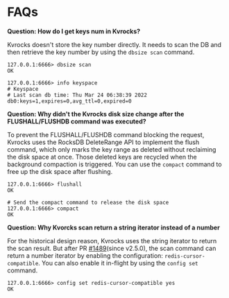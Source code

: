 # FAQs

**Question: How do I get keys num in Kvrocks?**

Kvrocks doesn't store the key number directly. It needs to scan the DB and then retrieve the key number by using the `dbsize scan` command.

```shell
127.0.0.1:6666> dbsize scan
OK

127.0.0.1:6666> info keyspace
# Keyspace
# Last scan db time: Thu Mar 24 06:38:39 2022
db0:keys=1,expires=0,avg_ttl=0,expired=0
```

**Question: Why didn't the Kvrocks disk size change after the FLUSHALL/FLUSHDB command was executed?**

To prevent the FLUSHALL/FLUSHDB command blocking the request, Kvrocks uses the RocksDB DeleteRange API to implement the flush command,
which only marks the key range as deleted without reclaiming the disk space at once. Those deleted keys are recycled when the
background compaction is triggered. You can use the `compact` command to free up the disk space after flushing.

```shell
127.0.0.1:6666> flushall
OK

# Send the compact command to release the disk space
127.0.0.1:6666> compact
OK
```

**Question: Why Kvorcks scan return a string iterator instead of a number**

For the historical design reason, Kvrocks uses the string iterator to return the scan result.
But after PR [#1489](https://github.com/apache/kvrocks/pull/1489)(since v2.5.0), the scan command can return a number iterator by enabling the configuration: `redis-cursor-compatible`. You can also enable it in-flight by using the `config set` command.

```shell
127.0.0.1:6666> config set redis-cursor-compatible yes
OK
```
